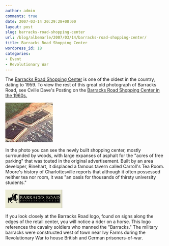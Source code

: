 ```yaml
---
author: admin
comments: true
date: 2007-03-14 20:29:28+00:00
layout: post
slug: barracks-road-shopping-center
url: /blog/albemarle/2007/03/14/barracks-road-shopping-center/
title: Barracks Road Shopping Center
wordpress_id: 18
categories:
- Event
- Revolutionary War
---
```


The [Barracks Road Shopping Center](http://www.barracksroad.com/ourcommunity.php) is one of the oldest in the country, dating to 1959. To view the rest of this great old photograph of Barracks Road, see Cville Dave's Posting on the [Barracks Road Shopping Center in the 1960s.](http://cvilledave.blogspot.com/2007/01/barracks-road-shopping-center-early.html) 

![Barracks Road, circa 1960s](/wp-content/uploads/2007/03/barracks1960s.jpg)

In the photo you can see the newly built shopping center, mostly surrounded by woods, with large expanses of asphalt for the "acres of free parking" that was touted in the original advertisement. Built by an area developer, Rinehart, it displaced a famous tavern called Carroll's Tea Room. Moore's history of Charlottesville reports that although it often possessed neither tea nor room, it was "an oasis for thousands of thirsty university students." 

![Barracks Road Logo](/wp-content/uploads/2007/03/barrackslogo.jpg)

If you look closely at the Barracks Road logo, found on signs along the edges of the retail center, you will notice a rider on a horse. This logo references the cavalry soldiers who manned the "Barracks." The military barracks were constructed west of town near Ivy Farms during the Revolutionary War to house British and German prisoners-of-war. [ ](http://www.locohistory.org/blog/?attachment_id=72)



